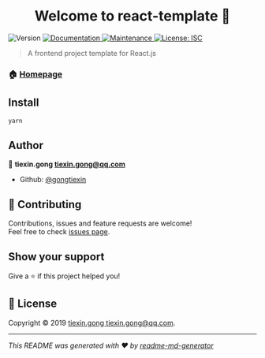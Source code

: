 <h1 align="center">Welcome to react-template 👋</h1>
<p>
  <img alt="Version" src="https://img.shields.io/npm/v/react-template.svg">
  <a href="https://github.com/gongtiexin/react-template#readme">
    <img alt="Documentation" src="https://img.shields.io/badge/documentation-yes-brightgreen.svg" target="_blank" />
  </a>
  <a href="https://github.com/gongtiexin/react-template/graphs/commit-activity">
    <img alt="Maintenance" src="https://img.shields.io/badge/Maintained%3F-yes-green.svg" target="_blank" />
  </a>
  <a href="https://github.com/gongtiexin/react-template/blob/master/LICENSE">
    <img alt="License: ISC" src="https://img.shields.io/badge/License-ISC-yellow.svg" target="_blank" />
  </a>
</p>

> A frontend project template for React.js

### 🏠 [Homepage](https://github.com/gongtiexin/react-template#readme)

## Install

```sh
yarn
```

## Author

👤 **tiexin.gong <tiexin.gong@qq.com>**

-   Github: [@gongtiexin](https://github.com/gongtiexin)

## 🤝 Contributing

Contributions, issues and feature requests are welcome!<br />Feel free to check [issues page](https://github.com/gongtiexin/react-template/issues).

## Show your support

Give a ⭐️ if this project helped you!

## 📝 License

Copyright © 2019 [tiexin.gong <tiexin.gong@qq.com>](https://github.com/gongtiexin).<br />

<!-- This project is [ISC](https://github.com/gongtiexin/react-template/blob/master/LICENSE) licensed. -->

---

_This README was generated with ❤️ by [readme-md-generator](https://github.com/kefranabg/readme-md-generator)_
